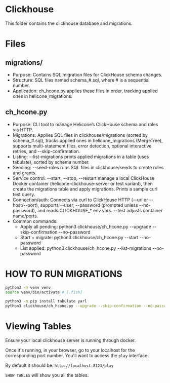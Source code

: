 # Clickhouse
This folder contains the clickhouse database and migrations.

# Files

## migrations/
- Purpose: Contains SQL migration files for ClickHouse schema changes.
- Structure: SQL files named schema_#.sql, where # is a sequential number.
- Application: ch_hcone.py applies these files in order, tracking applied ones in helicone_migrations.

## ch_hcone.py
- Purpose: CLI tool to manage Helicone’s ClickHouse schema and roles via HTTP.
- Migrations: Applies SQL files in clickhouse/migrations (sorted by schema_#.sql), tracks applied ones in helicone_migrations (MergeTree), supports multi-statement files, error detection, optional interactive
retries, and --skip-confirmation.
- Listing: --list-migrations prints applied migrations in a table (uses tabulate), sorted by schema number.
- Seeding: --seed-roles runs SQL files in clickhouse/seeds to create roles and grants.
- Service control: --start, --stop, --restart manage a local ClickHouse Docker container (helicone-clickhouse-server or test variant), then create the migrations table and apply migrations. Prints a sample curl
test query.
- Connection/auth: Connects via curl to ClickHouse HTTP (--url or --host/--port), supports --user, --password (prompted unless --no-password), and reads CLICKHOUSE_* env vars. --test adjusts container name/ports.
- Common commands:
    - Apply all pending: python3 clickhouse/ch_hcone.py --upgrade --skip-confirmation --no-password
    - Start + migrate: python3 clickhouse/ch_hcone.py --start --no-password
    - List applied: python3 clickhouse/ch_hcone.py --list-migrations --no-password



# HOW TO RUN MIGRATIONS

```bash
python3 -m venv venv
source venv/bin/activate # [.fish]

python3 -m pip install tabulate yarl
python3 clickhouse/ch_hcone.py --upgrade --skip-confirmation --no-password
```

# Viewing Tables

Ensure your local clickhouse server is running through docker.

Once it's running, in your browser, go to your localhost for the corresponding port number.
You'll want to access the `play` interface.

By default it should be: `http://localhost:8123/play`

`SHOW TABLES` will show you all the tables.
